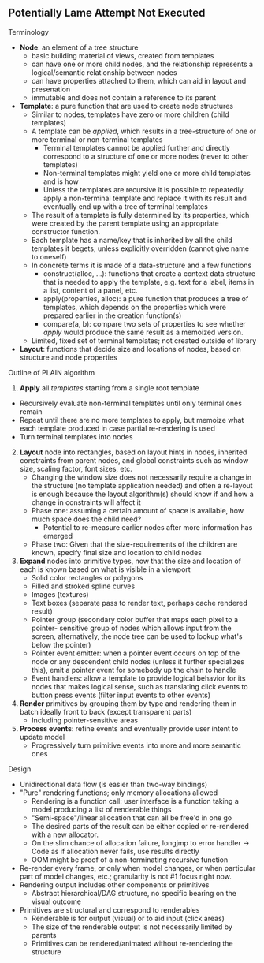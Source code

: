 Potentially Lame Attempt Not Executed
-------------------------------------

Terminology
- **Node**: an element of a tree structure
  - basic building material of views, created from templates 
  - can have one or more child nodes, and the relationship represents a
    logical/semantic relationship between nodes
  - can have properties attached to them, which can aid in layout and
    presenation
  - immutable and does not contain a reference to its parent
- **Template**: a pure function that are used to create node structures
  - Similar to nodes, templates have zero or more children (child templates)
  - A template can be *applied*, which results in a tree-structure of one or
    more terminal or non-terminal templates
    - Terminal templates cannot be applied further and directly correspond to a
      structure of one or more nodes (never to other templates)
    - Non-terminal templates might yield one or more child templates and is how
    - Unless the templates are recursive it is possible to repeatedly apply a
      non-terminal template and replace it with its result and eventually end
      up with a tree of terminal templates
  - The result of a template is fully determined by its properties, which were
    created by the parent template using an appropriate constructor function.
  - Each template has a name/key that is inherited by all the child templates
    it begets, unless explicitly overridden (cannot give name to oneself)
  - In concrete terms it is made of a data-structure and a few functions
    - construct(alloc, ...): functions that create a context data structure
      that is needed to apply the template, e.g. text for a label, items in a
      list, content of a panel, etc.
    - apply(properties, alloc): a pure function that produces a tree of
      templates, which depends on the properties which were prepared earlier in
      the creation function(s)
    - compare(a, b): compare two sets of properties to see whether *apply*
      would produce the same result as a memoized version.
  - Limited, fixed set of terminal templates; not created outside of library 
- **Layout**: functions that decide size and locations of nodes, based on
  structure and node properties

Outline of PLAIN algorithm
1. **Apply** all *templates* starting from a single root template
  - Recursively evaluate non-terminal templates until only terminal ones remain
  - Repeat until there are no more templates to apply, but memoize what each
    template produced in case partial re-rendering is used
  - Turn terminal templates into nodes
2. **Layout** node into rectangles, based on layout hints in nodes, inherited
   constraints from parent nodes, and global constraints such as window size,
   scaling factor, font sizes, etc.
   - Changing the window size does not necessarily require a change in the
     structure (no template application needed) and often a re-layout is enough
     because the layout algorithm(s) should know if and how a change in
     constraints will affect it
   - Phase one: assuming a certain amount of space is available, how much space
     does the child need?
     - Potential to re-measure earlier nodes after more information has emerged
   - Phase two: Given that the size-requirements of the children are known,
     specify final size and location to child nodes
3. **Expand** nodes into primitive types, now that the size and location of
   each is known based on what is visible in a viewport
   - Solid color rectangles or polygons
   - Filled and stroked spline curves
   - Images (textures)
   - Text boxes (separate pass to render text, perhaps cache rendered result)
   - Pointer group (secondary color buffer that maps each pixel to a pointer-
     sensitive group of nodes which allows input from the screen,
     alternatively, the node tree can be used to lookup what's below the
     pointer)
   - Pointer event emitter: when a pointer event occurs on top of the node or
     any descendent child nodes (unless it further specializes this), emit a
     pointer event for somebody up the chain to handle
   - Event handlers: allow a template to provide logical behavior for its nodes
     that makes logical sense, such as translating click events to button press
     events (filter input events to other events)
4. **Render** primitives by grouping them by type and rendering them in batch
   ideally front to back (except transparent parts)
   - Including pointer-sensitive areas
5. **Process events**: refine events and eventually provide user intent to
   update model
   - Progressively turn primitive events into more and more semantic ones

Design
- Unidirectional data flow (is easier than two-way bindings)
- "Pure" rendering functions; only memory allocations allowed
  - Rendering is a function call: user interface is a function taking a
    model producing a list of renderable things
  - "Semi-space"/linear allocation that can all be free'd in one go
  - The desired parts of the result can be either copied or re-rendered
    with a new allocator.
  - On the slim chance of allocation failure, longjmp to error handler
  -> Code as if allocation never fails, use results directly
  - OOM might be proof of a non-terminating recursive function
- Re-render every frame, or only when model changes, or when particular
  part of model changes, etc.; granularity is not #1 focus right now.
- Rendering output includes other components or primitives
  - Abstract hierarchical/DAG structure, no specific bearing on the visual
    outcome
- Primitives are structural and correspond to renderables
  - Renderable is for output (visual) or to aid input (click areas)
  - The size of the renderable output is not necessarily limited by parents
  - Primitives can be rendered/animated without re-rendering the structure



